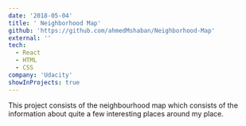 ```yaml
---
date: '2018-05-04'
title: ' Neighborhood Map'
github: 'https://github.com/ahmedMshaban/Neighborhood-Map'
external: ''
tech:
  - React
  - HTML
  - CSS
company: 'Udacity'
showInProjects: true
---
```

This project consists of the neighbourhood map which consists of the information about quite a few interesting places around my place.